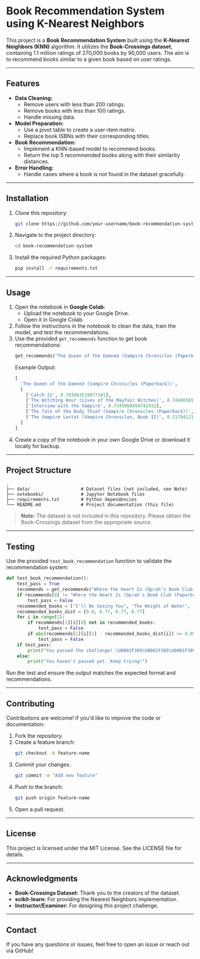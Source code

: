 # Book Recommendation System using K-Nearest Neighbors

This project is a **Book Recommendation System** built using the **K-Nearest Neighbors (KNN)** algorithm. It utilizes the **Book-Crossings dataset**, containing 1.1 million ratings of 270,000 books by 90,000 users. The aim is to recommend books similar to a given book based on user ratings.

---

## Features

- **Data Cleaning:**
  - Remove users with less than 200 ratings.
  - Remove books with less than 100 ratings.
  - Handle missing data.
- **Model Preparation:**
  - Use a pivot table to create a user-item matrix.
  - Replace book ISBNs with their corresponding titles.
- **Book Recommendation:**
  - Implement a KNN-based model to recommend books.
  - Return the top 5 recommended books along with their similarity distances.
- **Error Handling:**
  - Handle cases where a book is not found in the dataset gracefully.

---

## Installation

1. Clone this repository:
   ```bash
   git clone https://github.com/your-username/book-recommendation-system.git
   ```
2. Navigate to the project directory:
   ```bash
   cd book-recommendation-system
   ```
3. Install the required Python packages:
   ```bash
   pip install -r requirements.txt
   ```

---

## Usage

1. Open the notebook in **Google Colab**:
   - Upload the notebook to your Google Drive.
   - Open it in Google Colab.
2. Follow the instructions in the notebook to clean the data, train the model, and test the recommendations.
3. Use the provided `get_recommends` function to get book recommendations:
   ```python
   get_recommends("The Queen of the Damned (Vampire Chronicles (Paperback))")
   ```
   Example Output:
   ```python
   [
     'The Queen of the Damned (Vampire Chronicles (Paperback))',
     [
       ['Catch 22', 0.793983519077301],
       ['The Witching Hour (Lives of the Mayfair Witches)', 0.7448656558990479],
       ['Interview with the Vampire', 0.7345068454742432],
       ['The Tale of the Body Thief (Vampire Chronicles (Paperback))', 0.5376338362693787],
       ['The Vampire Lestat (Vampire Chronicles, Book II)', 0.5178412199020386]
     ]
   ]
   ```
4. Create a copy of the notebook in your own Google Drive or download it locally for backup.

---

## Project Structure

```
.
├── data/                   # Dataset files (not included, see Note)
├── notebooks/              # Jupyter Notebook files
├── requirements.txt        # Python dependencies
└── README.md               # Project documentation (this file)
```

> **Note:** The dataset is not included in this repository. Please obtain the Book-Crossings dataset from the appropriate source.

---

## Testing

Use the provided `test_book_recommendation` function to validate the recommendation system:
```python
def test_book_recommendation():
    test_pass = True
    recommends = get_recommends("Where the Heart Is (Oprah's Book Club (Paperback))")
    if recommends[0] != "Where the Heart Is (Oprah's Book Club (Paperback))":
        test_pass = False
    recommended_books = ["I'll Be Seeing You", 'The Weight of Water', 'The Surgeon', 'I Know This Much Is True']
    recommended_books_dist = [0.8, 0.77, 0.77, 0.77]
    for i in range(2):
        if recommends[1][i][0] not in recommended_books:
            test_pass = False
        if abs(recommends[1][i][1] - recommended_books_dist[i]) >= 0.05:
            test_pass = False
    if test_pass:
        print("You passed the challenge! \U0001F389\U0001F389\U0001F389\U0001F389\U0001F389")
    else:
        print("You haven't passed yet. Keep trying!")
```
Run the test and ensure the output matches the expected format and recommendations.

---

## Contributing

Contributions are welcome! If you'd like to improve the code or documentation:
1. Fork the repository.
2. Create a feature branch:
   ```bash
   git checkout -b feature-name
   ```
3. Commit your changes:
   ```bash
   git commit -m "Add new feature"
   ```
4. Push to the branch:
   ```bash
   git push origin feature-name
   ```
5. Open a pull request.

---

## License

This project is licensed under the MIT License. See the LICENSE file for details.

---

## Acknowledgments

- **Book-Crossings Dataset:** Thank you to the creators of the dataset.
- **scikit-learn:** For providing the Nearest Neighbors implementation.
- **Instructor/Examiner:** For designing this project challenge.

---

## Contact

If you have any questions or issues, feel free to open an issue or reach out via GitHub!

